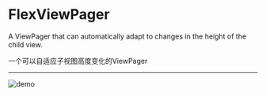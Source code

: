 # FlexViewPager

A ViewPager that can automatically adapt to changes in the height of the child view. 

一个可以自适应子视图高度变化的ViewPager

---

![demo](https://user-images.githubusercontent.com/36072543/130400960-cdd96364-6a80-4dd0-bd1f-fa8a38ec44bf.gif)

